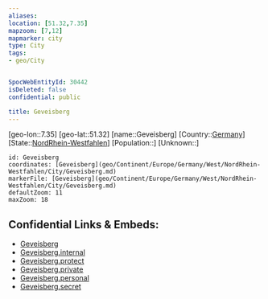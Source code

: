 ```yaml
---
aliases: 
location: [51.32,7.35]
mapzoom: [7,12] 
mapmarker: city 
type: City
tags:
- geo/City


SpocWebEntityId: 30442
isDeleted: false
confidential: public

title: Geveisberg
---
```

[geo-lon::7.35]
[geo-lat::51.32]
[name::Geveisberg]
[Country::[Germany](geo/Continent/Europe/Germany.md)]
[State::[NordRhein-Westfahlen](NordRhein-Westfahlen)]
[Population::]
[Unknown::]


```leaflet
id: Geveisberg
coordinates: [Geveisberg](geo/Continent/Europe/Germany/West/NordRhein-Westfahlen/City/Geveisberg.md)
markerFile: [Geveisberg](geo/Continent/Europe/Germany/West/NordRhein-Westfahlen/City/Geveisberg.md)
defaultZoom: 11 
maxZoom: 18
```


## Confidential Links & Embeds: 
- [Geveisberg](../../../../../../../../_public/geo/Continent/Europe/Germany/West/NordRhein-Westfahlen/City/Geveisberg.md) 
- [Geveisberg.internal](../../../../../../../../_internal/geo/Continent/Europe/Germany/West/NordRhein-Westfahlen/City/Geveisberg.internal.md) 
- [Geveisberg.protect](../../../../../../../../_protect/geo/Continent/Europe/Germany/West/NordRhein-Westfahlen/City/Geveisberg.protect.md) 
- [Geveisberg.private](../../../../../../../../_private/geo/Continent/Europe/Germany/West/NordRhein-Westfahlen/City/Geveisberg.private.md) 
- [Geveisberg.personal](../../../../../../../../_personal/geo/Continent/Europe/Germany/West/NordRhein-Westfahlen/City/Geveisberg.personal.md) 
- [Geveisberg.secret](../../../../../../../../_secret/geo/Continent/Europe/Germany/West/NordRhein-Westfahlen/City/Geveisberg.secret.md) 
